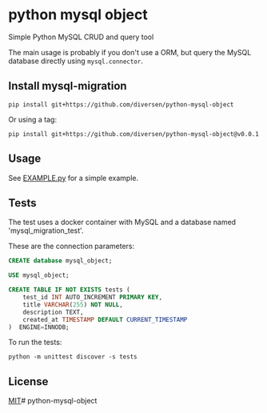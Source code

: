 # python mysql object

Simple Python MySQL CRUD and query tool

The main usage is probably if you don't use a ORM, but query the MySQL database directly using `mysql.connector`.

## Install mysql-migration

    pip install git+https://github.com/diversen/python-mysql-object

Or using a tag:

    pip install git+https://github.com/diversen/python-mysql-object@v0.0.1


## Usage

See [EXAMPLE.py](EXAMPLE.py) for a simple example.

## Tests

The test uses a docker container with MySQL and a database named 'mysql_migration_test'.
    
These are the connection parameters:

```sql
CREATE database mysql_object;

USE mysql_object;

CREATE TABLE IF NOT EXISTS tests (
    test_id INT AUTO_INCREMENT PRIMARY KEY,
    title VARCHAR(255) NOT NULL,
    description TEXT,
    created_at TIMESTAMP DEFAULT CURRENT_TIMESTAMP
)  ENGINE=INNODB;
```


To run the tests:

    python -m unittest discover -s tests
    

## License

[MIT](LICENSE)# python-mysql-object
